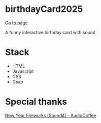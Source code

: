 # birthdayCard2025
[Go to page](https://lkrre.github.io/birthdayCard2025/)

A funny interactive birthday card with sound

# Stack
- HTML
- Javascript
- CSS
- Gsap

# Special thanks
[New Year Fireworks (Sound4) - AudioCoffee](https://pixabay.com/users/audiocoffee-27005420/)
